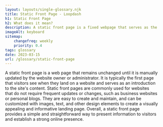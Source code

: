 ```yaml
--- 
layout: layouts/single-glossary.njk
title: Static Front Page - Loopdash
h1: Static Front Page
h2: What does it mean?
description: A static front page is a fixed webpage that serves as the homepage of a WordPress website, displaying the same content to all visitors.
imageAlt: keyboard
sitemap:
	changefreq: weekly
	priority: 0.4
tags: glossary
date: 2023-03-15
url: /glossary/static-front-page
---
```


A static front page is a web page that remains unchanged until it is manually updated by the website owner or administrator. It is typically the first page that visitors see when they land on a website and serves as an introduction to the site's content. Static front pages are commonly used for websites that do not require frequent updates or changes, such as business websites or personal blogs. They are easy to create and maintain, and can be customized with images, text, and other design elements to create a visually appealing and informative landing page. Overall, a static front page provides a simple and straightforward way to present information to visitors and establish a strong online presence.
